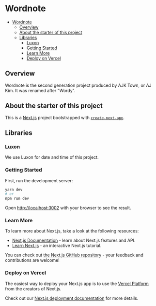# Wordnote

<!-- TOC -->

- [Wordnote](#wordnote)
  - [Overview](#overview)
  - [About the starter of this project](#about-the-starter-of-this-project)
  - [Libraries](#libraries)
    - [Luxon](#luxon)
    - [Getting Started](#getting-started)
    - [Learn More](#learn-more)
    - [Deploy on Vercel](#deploy-on-vercel)

<!-- /TOC -->

## Overview

Wordnote is the second generation project produced by AJK Town, or AJ Kim. It was renamed after "Wordy".


## About the starter of this project

This is a [Next.js](https://nextjs.org/) project bootstrapped with [`create-next-app`](https://github.com/vercel/next.js/tree/canary/packages/create-next-app).

## Libraries

### Luxon

We use Luxon for date and time of this project.

### Getting Started

First, run the development server:

```bash
yarn dev
# or
npm run dev
```

Open [http://localhost:3002](http://localhost:3002) with your browser to see the result.


### Learn More

To learn more about Next.js, take a look at the following resources:

- [Next.js Documentation](https://nextjs.org/docs) - learn about Next.js features and API.
- [Learn Next.js](https://nextjs.org/learn) - an interactive Next.js tutorial.

You can check out [the Next.js GitHub repository](https://github.com/vercel/next.js/) - your feedback and contributions are welcome!

### Deploy on Vercel

The easiest way to deploy your Next.js app is to use the [Vercel Platform](https://vercel.com/new?utm_medium=default-template&filter=next.js&utm_source=create-next-app&utm_campaign=create-next-app-readme) from the creators of Next.js.

Check out our [Next.js deployment documentation](https://nextjs.org/docs/deployment) for more details.
